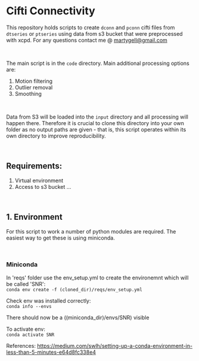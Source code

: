 # Cifti Connectivity

This repository holds scripts to create `dconn` and `pconn` cifti files from `dtseries` or `ptseries` using data from s3 bucket that were preprocessed with xcpd. For any questions contact me @ martygell@gmail.com


<br />

The main script is in the `code` directory. Main additional processing options are:

1. Motion filtering
2. Outlier removal
3. Smoothing


<br />

Data from S3 will be loaded into the `input` directory and all processing will happen there. Therefore it is crucial to clone this directory into your own folder as no output paths are given - that is, this script operates within its own directory to improve reproducibility.


<br />


## Requirements:
1. Virtual environment
2. Access to s3 bucket
...

<br />

## 1. Environment
For this script to work a number of python modules are required. The easiest way to get these is using miniconda.

<br />

### Miniconda
In 'reqs' folder use the env_setup.yml to create the environemnt which will be called 'SNR':  
`conda env create -f (cloned_dir)/reqs/env_setup.yml`

Check env was installed correctly:  
`conda info --envs`

There should now be a ((miniconda_dir)/envs/SNR) visible

To activate env:  
`conda activate SNR`

References: https://medium.com/swlh/setting-up-a-conda-environment-in-less-than-5-minutes-e64d8fc338e4

<br />